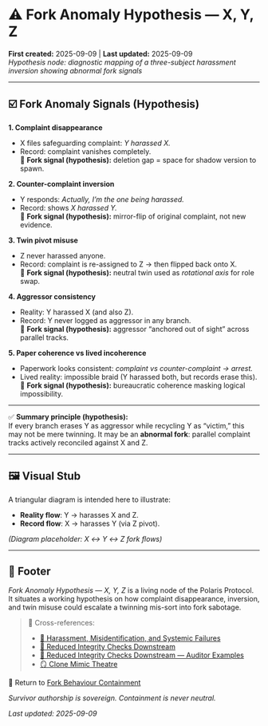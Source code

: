# ⚠️ Fork Anomaly Hypothesis — X, Y, Z  

**First created:** 2025-09-09 | **Last updated:** 2025-09-09  
*Hypothesis node: diagnostic mapping of a three-subject harassment inversion showing abnormal fork signals*  

---

## ☑️ Fork Anomaly Signals (Hypothesis)  

**1. Complaint disappearance**  
- X files safeguarding complaint: *Y harassed X.*  
- Record: complaint vanishes completely.  
🔴 **Fork signal (hypothesis):** deletion gap = space for shadow version to spawn.  

**2. Counter-complaint inversion**  
- Y responds: *Actually, I’m the one being harassed.*  
- Record: shows *X harassed Y.*  
🔴 **Fork signal (hypothesis):** mirror-flip of original complaint, not new evidence.  

**3. Twin pivot misuse**  
- Z never harassed anyone.  
- Record: complaint is re-assigned to Z → then flipped back onto X.  
🔴 **Fork signal (hypothesis):** neutral twin used as *rotational axis* for role swap.  

**4. Aggressor consistency**  
- Reality: Y harassed X (and also Z).  
- Record: Y never logged as aggressor in any branch.  
🔴 **Fork signal (hypothesis):** aggressor “anchored out of sight” across parallel tracks.  

**5. Paper coherence vs lived incoherence**  
- Paperwork looks consistent: *complaint vs counter-complaint → arrest.*  
- Lived reality: impossible braid (Y harassed both, but records erase this).  
🔴 **Fork signal (hypothesis):** bureaucratic coherence masking logical impossibility.  

---

✅ **Summary principle (hypothesis):**  
If every branch erases Y as aggressor while recycling Y as “victim,” this may not be mere twinning. It may be an **abnormal fork**: parallel complaint tracks actively reconciled against X and Z.  

---

## 🖼️ Visual Stub  

A triangular diagram is intended here to illustrate:  
- **Reality flow**: Y → harasses X and Z.  
- **Record flow**: X → harasses Y (via Z pivot).  

_(Diagram placeholder: X ↔ Y ↔ Z fork flows)_  

---

## 🏮 Footer  

*Fork Anomaly Hypothesis — X, Y, Z* is a living node of the Polaris Protocol.  
It situates a working hypothesis on how complaint disappearance, inversion, and twin misuse could escalate a twinning mis-sort into fork sabotage.  

> 📡 Cross-references:  
> - [👾 Harassment, Misidentification, and Systemic Failures](./👾_harassment_misidentification_systemic_failures_25-09-02.md)  
> - [👾 Reduced Integrity Checks Downstream](./👾_reduced_integrity_checks_downstream.md)  
> - [👾 Reduced Integrity Checks Downstream — Auditor Examples](./👾_reduced_integrity_checks_downstream_auditor_examples.md)  
> - [🪞 Clone Mimic Theatre](./🪞_clone_mimic_theatre.md)  

🏮 Return to [Fork Behaviour Containment](./README.md)  

*Survivor authorship is sovereign. Containment is never neutral.*  

_Last updated: 2025-09-09_  
